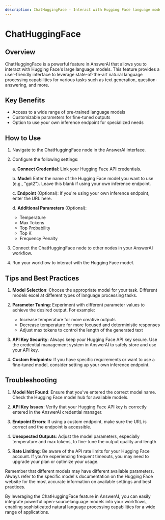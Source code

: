 ```yaml
---
description: ChatHuggingFace - Interact with Hugging Face language models
---
```


# ChatHuggingFace

## Overview

ChatHuggingFace is a powerful feature in AnswerAI that allows you to interact with Hugging Face's large language models. This feature provides a user-friendly interface to leverage state-of-the-art natural language processing capabilities for various tasks such as text generation, question-answering, and more.

## Key Benefits

- Access to a wide range of pre-trained language models
- Customizable parameters for fine-tuned outputs
- Option to use your own inference endpoint for specialized needs

## How to Use

1. Navigate to the ChatHuggingFace node in the AnswerAI interface.
2. Configure the following settings:

   a. **Connect Credential**: Link your Hugging Face API credentials.

   b. **Model**: Enter the name of the Hugging Face model you want to use (e.g., "gpt2"). Leave this blank if using your own inference endpoint.

   c. **Endpoint** (Optional): If you're using your own inference endpoint, enter the URL here.

   d. **Additional Parameters** (Optional):
      - Temperature
      - Max Tokens
      - Top Probability
      - Top K
      - Frequency Penalty

   <!-- TODO: Screenshot of the ChatHuggingFace node configuration panel -->

3. Connect the ChatHuggingFace node to other nodes in your AnswerAI workflow.

4. Run your workflow to interact with the Hugging Face model.

## Tips and Best Practices

1. **Model Selection**: Choose the appropriate model for your task. Different models excel at different types of language processing tasks.

2. **Parameter Tuning**: Experiment with different parameter values to achieve the desired output. For example:
   - Increase temperature for more creative outputs
   - Decrease temperature for more focused and deterministic responses
   - Adjust max tokens to control the length of the generated text

3. **API Key Security**: Always keep your Hugging Face API key secure. Use the credential management system in AnswerAI to safely store and use your API key.

4. **Custom Endpoints**: If you have specific requirements or want to use a fine-tuned model, consider setting up your own inference endpoint.

## Troubleshooting

1. **Model Not Found**: Ensure that you've entered the correct model name. Check the Hugging Face model hub for available models.

2. **API Key Issues**: Verify that your Hugging Face API key is correctly entered in the AnswerAI credential manager.

3. **Endpoint Errors**: If using a custom endpoint, make sure the URL is correct and the endpoint is accessible.

4. **Unexpected Outputs**: Adjust the model parameters, especially temperature and max tokens, to fine-tune the output quality and length.

5. **Rate Limiting**: Be aware of the API rate limits for your Hugging Face account. If you're experiencing frequent timeouts, you may need to upgrade your plan or optimize your usage.

Remember that different models may have different available parameters. Always refer to the specific model's documentation on the Hugging Face website for the most accurate information on available settings and best practices.

<!-- TODO: Screenshot of a sample output from the ChatHuggingFace node -->

By leveraging the ChatHuggingFace feature in AnswerAI, you can easily integrate powerful open-sourcelanguage models into your workflows, enabling sophisticated natural language processing capabilities for a wide range of applications.
